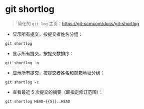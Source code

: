 # git shortlog

> 简化的 `git log`
> 主页：<https://git-scmcom/docs/git-shortlog>

- 显示所有提交，按提交者姓名分组：

`git shortlog`

- 显示所有提交，按提交数排序：

`git shortlog -n`

- 显示所有提交，按提交者姓名和邮箱地址分组：

`git shortlog -c`

- 查看最近 5 次提交的摘要（即指定修订范围）：

`git shortlog HEAD~{{5}}..HEAD`

[#]: contributors: ([潘潘]，[CNife])